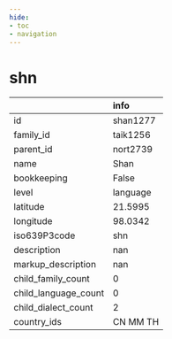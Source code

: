 ```yaml
---
hide:
- toc
- navigation
---
```

# shn
|                      | info     |
|:---------------------|:---------|
| id                   | shan1277 |
| family_id            | taik1256 |
| parent_id            | nort2739 |
| name                 | Shan     |
| bookkeeping          | False    |
| level                | language |
| latitude             | 21.5995  |
| longitude            | 98.0342  |
| iso639P3code         | shn      |
| description          | nan      |
| markup_description   | nan      |
| child_family_count   | 0        |
| child_language_count | 0        |
| child_dialect_count  | 2        |
| country_ids          | CN MM TH |